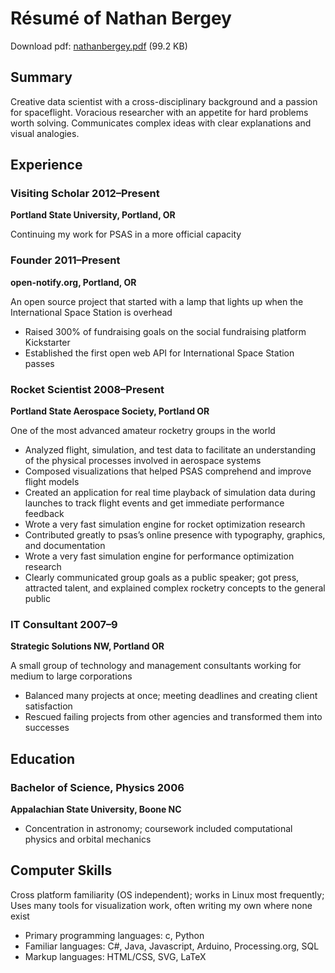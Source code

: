 # Résumé of Nathan Bergey

Download pdf: [nathanbergey.pdf](https://github.com/natronics/Resume/raw/master/nathanbergey.pdf) (99.2 KB)

## Summary

Creative data scientist with a cross-disciplinary background and a passion for spaceflight. Voracious
researcher with an appetite for hard problems worth solving. Communicates complex ideas with
clear explanations and visual analogies.

## Experience

### Visiting Scholar 2012&ndash;Present

**Portland State University, Portland, OR**

Continuing my work for PSAS in a more official capacity

### Founder 2011&ndash;Present

**open-notify.org, Portland, OR**

An open source project that started with a lamp that lights up when the International
Space Station is overhead

 - Raised 300% of fundraising goals on the social fundraising platform Kickstarter
 - Established the first open web API for International Space Station passes

### Rocket Scientist 2008&ndash;Present

**Portland State Aerospace Society, Portland OR**

One of the most advanced amateur rocketry groups in the world

 - Analyzed flight, simulation, and test data to facilitate an understanding of the physical processes involved in aerospace systems
 - Composed visualizations that helped PSAS comprehend and improve flight models
 - Created an application for real time playback of simulation data during launches to track flight events and get immediate performance feedback
 - Wrote a very fast simulation engine for rocket optimization research
 - Contributed greatly to psas’s online presence with typography, graphics, and documentation
 - Wrote a very fast simulation engine for performance optimization research
 - Clearly communicated group goals as a public speaker; got press, attracted talent, and explained complex rocketry concepts to the general public
 
### IT Consultant  2007&ndash;9

**Strategic Solutions NW, Portland OR** 

A small group of technology and management consultants working for medium to large
corporations

 - Balanced many projects at once; meeting deadlines and creating client satisfaction
 - Rescued failing projects from other agencies and transformed them into successes
 
## Education

### Bachelor of Science, Physics  2006

**Appalachian State University, Boone NC**

 - Concentration in astronomy; coursework included computational physics and orbital mechanics

## Computer Skills

Cross platform familiarity (OS independent); works in Linux most frequently; Uses many tools for visualization work, often writing my own where none exist

 - Primary programming languages: c, Python
 - Familiar languages: C#, Java, Javascript, Arduino, Processing.org, SQL
 - Markup languages: HTML/CSS, SVG, LaTeX
